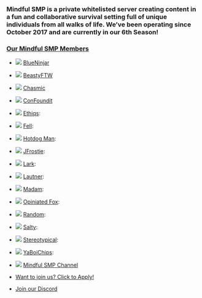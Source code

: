 ### Mindful SMP is a private whitelisted server creating content in a fun and collaborative survival setting full of unique individuals from all walks of life. We’ve been operating since October 2017 and are currently in our 6th Season!

 ### [Our Mindful SMP Members](## "List shows currently active Mindful Members and Does not reflect the current server whitelist")

- ![](https://mc-heads.net/avatar/7ee690f6674b478b960740a87ad72553/20)
[BlueNinjar](https://www.youtube.com/@BlueNinjar)
- ![](https://mc-heads.net/avatar/e01719f1facb437a940e308c05ec23a8/20)
[BeastyFTW](https://www.youtube.com/@beastyftw)
- ![](https://mc-heads.net/avatar/93e35e9bd76a47bca69be2ee1edf499c/20)
[Chasmic](https://www.youtube.com/@Chasmic)
- ![](https://mc-heads.net/avatar/2cc81f1477a24f9580e52e385b371304/20) [ConFoundit](https://www.youtube.com/@TheCONfoundit)
- ![](https://mc-heads.net/avatar/ed00913d029948d5b2e030b9f7083038/20) [Ethiqs](https://www.youtube.com/@Ethiqs): 
- ![](https://mc-heads.net/avatar/d6a671d5a0684376b40b8a3b0ae656de/20) [Fell](https://www.youtube.com/@mochigameyt9859): 
- ![](https://mc-heads.net/avatar/f0906ab7a40145228880f7e9646c17eb/20) [Hotdog Man](https://www.youtube.com/@hotdogmans): 
- ![](https://mc-heads.net/avatar/aa2531c1a90941e29b8fdf279a73cea2/20) [JFrostie](https://www.youtube.com/@JFrostie): 
- ![](https://mc-heads.net/avatar/717aa089a5b24abb845bf228e05bc0d9/20) [Lark](https://www.youtube.com/@lark2bird): 
- ![](https://mc-heads.net/avatar/054d236125bf4b71b502785c83aca908/20) [Lautner](https://www.youtube.com/@LautnerGames): 
- ![](https://mc-heads.net/avatar/c096b4f385084b47a93aaa7f2cd9a132/20) [Madam](https://www.youtube.com/@MadamArtista): 
- ![](https://mc-heads.net/avatar/7d22462af05942e3be57b3380787f1f5/20) [Opiniated Fox](https://www.youtube.com/@opiniatedfox): 
- ![](https://mc-heads.net/avatar/54e5c11f898c4b719fa14f186521b57a/20) [Random](https://www.youtube.com/@Randomobsessor): 
- ![](https://mc-heads.net/avatar/dae2f45742e845659b2a2eac51aca23e/20) [Salty](https://www.youtube.com/@saltenzy449): 
- ![](https://mc-heads.net/avatar/d27664e6adf84fd290846fb35b153616/20) [Stereotypical](https://www.youtube.com/@stereotypical01): 
- ![](https://mc-heads.net/avatar/942a4fa9c18648cda50930c9308eb33a/20) [YaBoiChips](https://www.youtube.com/@YaBoiChips): 

- ![](https://mc-heads.net/avatar/ad93ac145e764a109d737786d9ad4bbd/20) [Mindful SMP Channel](https://www.youtube.com/@MindfulSMP)

- [Want to join us? Click to Apply!](https://apply.mindfulsmp.com)

- [Join our Discord](https://discord.mindfulsmp.com)
